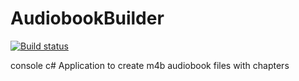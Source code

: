 # AudiobookBuilder
[![Build status](https://ci.appveyor.com/api/projects/status/gddb97dm57wnyq3b?svg=true)](https://ci.appveyor.com/project/mttkrb/audiobookbuilder)

console c# Application to create m4b audiobook files with chapters
